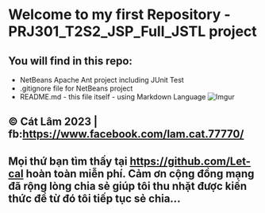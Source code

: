 # Welcome to my first Repository - PRJ301_T2S2_JSP_Full_JSTL project
## You will find in this repo:

* NetBeans Apache Ant project including JUnit Test
* .gitignore file for NetBeans project
* README.md - this file itself - using Markdown Language
![Imgur](https://i.imgur.com/pDiAfTO.png)

## © Cát Lâm 2023  | fb:https://www.facebook.com/lam.cat.77770/
## Mọi thứ bạn tìm thấy tại https://github.com/Let-cal hoàn toàn miễn phí. Cảm ơn cộng đồng mạng đã rộng lòng chia sẻ giúp tôi thu nhặt được kiến thức để từ đó tôi tiếp tục sẻ chia...

